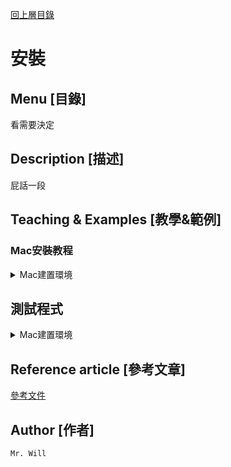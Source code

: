 [回上層目錄](../README.md)

# 安裝

## **Menu [目錄]**
看需要決定

## **Description [描述]**
屁話一段

## **Teaching & Examples [教學&範例]**

### **Mac安裝教程**
<details>
<summary>Mac建置環境</summary>
<pre><code>

1. 下載

透過GO開發者網站下載安裝擋，挑選對應的系統與CPU下載
[GO開發者](https://go.dev/)

2. 添加系統參數

```bash
# 設定環境變數
export GOPATH=$HOME/go
export PATH=$PATH:/usr/local/go/bin:$GOPATH/bin
```

3. 測試
```bash
# 查看環境變數設定
echo $GOPATH
echo $PATH
# 查詢go版本，能運行即是安裝完成
go version
```

4. 工作目錄
```bash
# Ai教學建立工作環境，學習時可以自行改變名稱與專案名稱
mkdir -p ~/go/src/github.com/yourusername/yourproject
```

</code></pre>
</details>



## **測試程式**

<details>
<summary>Mac建置環境</summary>
<pre><code>

1. 建立檔案

```bash
# 建立測試用程式檔案
cd ~/go/src/github.com/yourusername/yourproject
vim test.go
```

2. 測試用程式碼

```go
package main

import "fmt"

func main() {
    fmt.Println("Hello, Go!")
}
```

3. 執行程式

```bash
# 運行測試程式
cd ~/go/src/github.com/yourusername/yourproject
go run test.go
```

</code></pre>
</details>




## **Reference article [參考文章]**
[參考文件](網址)

## **Author [作者]**
`Mr. Will`
